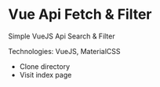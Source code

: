 # Vue Api Fetch & Filter

Simple VueJS Api Search & Filter


Technologies:
VueJS, MaterialCSS

* Clone directory 
* Visit index page 


